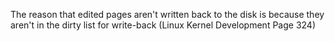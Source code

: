 The reason that edited pages aren't written back to the disk is because they aren't in the dirty list for write-back (Linux Kernel Development Page 324)

